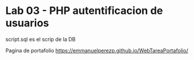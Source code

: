 # Lab 03 - PHP autentificacion de usuarios

script.sql es el scrip de la DB

Pagina de portafolio
https://emmanuelperezp.github.io/WebTareaPortafolio/
